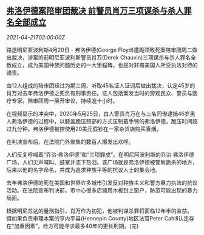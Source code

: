 <!--1618970463000-->
[弗洛伊德案陪审团裁决 前警员肖万三项谋杀与杀人罪名全部成立](https://cn.reuters.com/article/us-minneapolis-jury-chauvin-0421-idCNKBS2C806R)
------

<div><i>2021-04-21T02:00:00Z</i></div><p>路透明尼亚波利斯4月20日 - 弗洛伊德(George Floyd)遭跪颈致死案陪审团周二做出裁决，涉案的前明尼亚波利斯警员肖万(Derek Chauvin)三项谋杀与杀人罪名全数成立，成为美国种族问题历史的一大里程碑，也是对非裔美国人所受执法对待的谴责。</p><p>由12人组成的陪审团经过为期三周、听取45名证人证词后做出裁决，认定45岁的肖万对去年弗洛伊德之死负有刑事责任。证人包括案发当时的旁观民众、警员与医疗专家。陪审团周一展开审议，持续逾十小时。</p><p>在视频显示的冲突中，2020年5月25日，白人警员肖万在与三名同僚逮捕46岁黑人弗洛伊德的过程中，以膝盖跪压颈部的方式压制戴手铐的弗洛伊德，跪压时间超过九分钟。弗洛伊德被控使用20美元假钞在一家杂货店购买香烟。</p><p>在判决宣布后，在法院门外聚集的数百人爆发出欢呼。</p><p>人们反复呼喊着“乔治·弗洛伊德”和“三项罪成”。在明尼阿波利斯的乔治·弗洛伊德广场，人们尖声喊叫、鼓掌并流下热泪。该广场就是弗洛伊德被警察跪杀的地方，后来以他的名字命名，并成为追求种族平等的抗议人士的集会地。</p><p>去年弗洛伊德的死在美国和世界许多城市引发反对种族主义和警方暴力执法的抗议活动。在法院宣布判决前，市中心很多店铺用木板封上窗户，防范可能出现的暴力局面。</p><p>根据明尼苏达的量刑指引，肖万作为初犯，他被判谋杀罪将面临12年半的监禁。但如果负责审理本案的亨内平县(Hennepin County)地区法官Peter Cahill认定存在“加重因素”，检方可能寻求最多40年的更长刑期。(完)</p>
